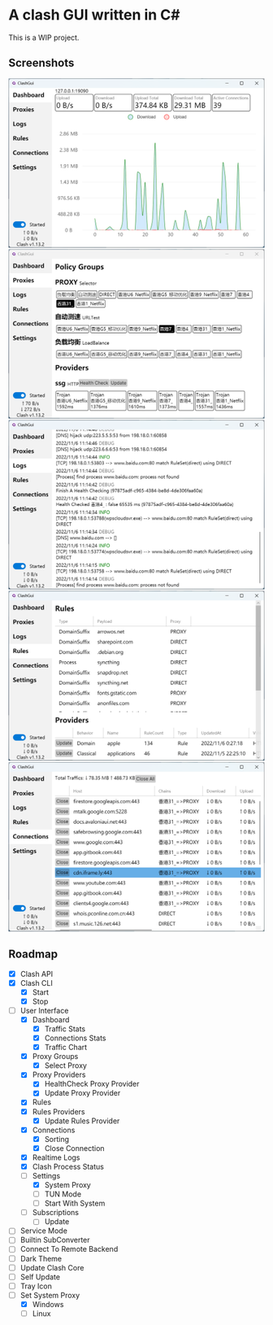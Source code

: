 ﻿# A clash GUI written in C# 
This is a WIP project.

## Screenshots

![dashboard](images/dashboard.png)
![proxies](images/proxies.png)
![logs](images/logs.png)
![rules](images/rules.png)
![connections](images/connections.png)

## Roadmap
- [x] Clash API
- [x] Clash CLI
  - [x] Start
  - [x] Stop
- [ ] User Interface
  - [x] Dashboard
    - [x] Traffic Stats
    - [x] Connections Stats
    - [x] Traffic Chart
  - [x] Proxy Groups
    - [x] Select Proxy
  - [x] Proxy Providers
      - [x] HealthCheck Proxy Provider
      - [x] Update Proxy Provider
  - [x] Rules
  - [x] Rules Providers
      - [x] Update Rules Provider
  - [x] Connections
    - [x] Sorting
    - [x] Close Connection
  - [x] Realtime Logs
  - [x] Clash Process Status
  - [ ] Settings
    - [x] System Proxy
    - [ ] TUN Mode
    - [ ] Start With System
  - [ ] Subscriptions
    - [ ] Update
- [ ] Service Mode
- [ ] Builtin SubConverter
- [ ] Connect To Remote Backend
- [ ] Dark Theme
- [ ] Update Clash Core
- [ ] Self Update
- [ ] Tray Icon
- [ ] Set System Proxy
  - [x] Windows
  - [ ] Linux